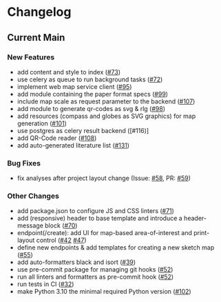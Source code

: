 # Changelog

## Current Main

### New Features

- add content and style to index ([#73])
- use celery as queue to run background tasks ([#72])
- implement web map service client ([#95])
- add module containing the paper format specs ([#99])
- include map scale as request parameter to the backend ([#107])
- add module to generate qr-codes as svg & rlg ([#98])
- add resources (compass and globes as SVG graphics) for map generation ([#101])
- use postgres as celery result backend ([#116)]
- add QR-Code reader ([#108])
- add auto-generated literature list ([#131])

### Bug Fixes

- fix analyses after project layout change (Issue: [#58], PR: [#59])

### Other Changes

- add package.json to configure JS and CSS linters ([#71])
- add (responsive) header to base template and introduce a header-message block ([#70])
- endpoint(/create): add UI for map-based area-of-interest and print-layout control ([#42] [#47])
- define new endpoints & add templates for creating a new sketch map ([#55])
- add auto-formatters black and isort ([#39])
- use pre-commit package for managing git hooks ([#52])
- run all linters and formatters as pre-commit hook ([#52])
- run tests in CI ([#32])
- make Python 3.10 the minimal required Python version ([#102])

[#32]: https://github.com/GIScience/sketch-map-tool/pull/32
[#39]: https://github.com/GIScience/sketch-map-tool/pull/39
[#42]: https://github.com/GIScience/sketch-map-tool/issues/42
[#47]: https://github.com/GIScience/sketch-map-tool/issues/47
[#52]: https://github.com/GIScience/sketch-map-tool/pull/52
[#55]: https://github.com/GIScience/sketch-map-tool/pull/55
[#58]: https://github.com/GIScience/sketch-map-tool/issues/58
[#59]: https://github.com/GIScience/sketch-map-tool/pull/59
[#70]: https://github.com/GIScience/sketch-map-tool/pull/70
[#71]: https://github.com/GIScience/sketch-map-tool/pull/71
[#72]: https://github.com/GIScience/sketch-map-tool/pull/72
[#73]: https://github.com/GIScience/sketch-map-tool/pull/73
[#95]: https://github.com/GIScience/sketch-map-tool/pull/95
[#98]: https://github.com/GIScience/sketch-map-tool/pull/98
[#99]: https://github.com/GIScience/sketch-map-tool/pull/99
[#101]: https://github.com/GIScience/sketch-map-tool/pull/101
[#102]: https://github.com/GIScience/sketch-map-tool/pull/102
[#107]: https://github.com/GIScience/sketch-map-tool/pull/107
[#108]: https://github.com/GIScience/sketch-map-tool/pull/108
[#116]: https://github.com/GIScience/sketch-map-tool/pull/116
[#131]: https://github.com/GIScience/sketch-map-tool/pull/131
